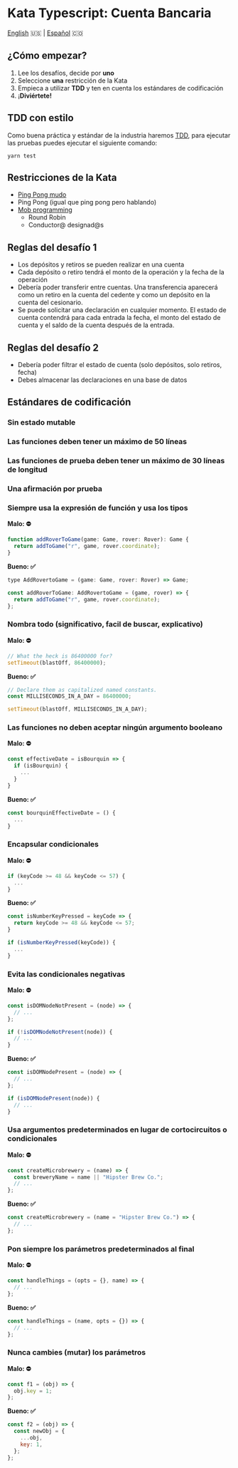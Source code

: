 # Kata Typescript: Cuenta Bancaria

[English](README.md) 🇺🇸 | [Español](README.es.md) 🇨🇴

## ¿Cómo empezar?

1. Lee los desafíos, decide por **uno**
2. Seleccione **una** restricción de la Kata
3. Empieca a utilizar **TDD** y ten en cuenta los estándares de codificación
4. ¡**Diviértete!**

## TDD con estilo

Como buena práctica y estándar de la industria haremos [TDD](https://en.wikipedia.org/wiki/Test-driven_development), para ejecutar las pruebas puedes ejecutar el siguiente comando:

```shell
yarn test
```

## Restricciones de la Kata

- [Ping Pong mudo](https://kata-log.rocks/mute-ping-pong)
- Ping Pong (igual que ping pong pero hablando)
- [Mob programming](https://kata-log.rocks/mob-programming)
  - Round Robin
  - Conductor@ designad@s

## Reglas del desafío 1

- Los depósitos y retiros se pueden realizar en una cuenta
- Cada depósito o retiro tendrá el monto de la operación y la fecha de la operación
- Debería poder transferir entre cuentas. Una transferencia aparecerá como un retiro en la cuenta del cedente y como un depósito en la cuenta del cesionario.
- Se puede solicitar una declaración en cualquier momento. El estado de cuenta contendrá para cada entrada la fecha, el monto del estado de cuenta y el saldo de la cuenta después de la entrada.

## Reglas del desafío 2

- Debería poder filtrar el estado de cuenta (solo depósitos, solo retiros, fecha)
- Debes almacenar las declaraciones en una base de datos

## Estándares de codificación

### Sin estado mutable

### Las funciones deben tener un máximo de 50 líneas

### Las funciones de prueba deben tener un máximo de 30 líneas de longitud

### Una afirmación por prueba

### Siempre usa la expresión de función y usa los tipos

**Malo: ⛔️**

```javascript
function addRoverToGame(game: Game, rover: Rover): Game {
  return addToGame("r", game, rover.coordinate);
}
```

**Bueno: ✅**

```javascript
type AddRovertoGame = (game: Game, rover: Rover) => Game;

const addRoverToGame: AddRovertoGame = (game, rover) => {
  return addToGame("r", game, rover.coordinate);
};
```

### Nombra todo (significativo, facil de buscar, explicativo)

**Malo: ⛔️**

```javascript
// What the heck is 86400000 for?
setTimeout(blastOff, 86400000);
```

**Bueno: ✅**

```javascript
// Declare them as capitalized named constants.
const MILLISECONDS_IN_A_DAY = 86400000;

setTimeout(blastOff, MILLISECONDS_IN_A_DAY);
```

### Las funciones no deben aceptar ningún argumento booleano

**Malo: ⛔️**

```javascript
const effectiveDate = isBourquin => {
  if (isBourquin) {
    ...
  }
}
```

**Bueno: ✅**

```javascript
const bourquinEffectiveDate = () {
  ...
}
```

### Encapsular condicionales

**Malo: ⛔️**

```javascript
if (keyCode >= 48 && keyCode <= 57) {
  ...
}
```

**Bueno: ✅**

```javascript
const isNumberKeyPressed = keyCode => {
  return keyCode >= 48 && keyCode <= 57;
}

if (isNumberKeyPressed(keyCode)) {
  ...
}
```

### Evita las condicionales negativas

**Malo: ⛔️**

```javascript
const isDOMNodeNotPresent = (node) => {
  // ...
};

if (!isDOMNodeNotPresent(node)) {
  // ...
}
```

**Bueno: ✅**

```javascript
const isDOMNodePresent = (node) => {
  // ...
};

if (isDOMNodePresent(node)) {
  // ...
}
```

### Usa argumentos predeterminados en lugar de cortocircuitos o condicionales

**Malo: ⛔️**

```javascript
const createMicrobrewery = (name) => {
  const breweryName = name || "Hipster Brew Co.";
  // ...
};
```

**Bueno: ✅**

```javascript
const createMicrobrewery = (name = "Hipster Brew Co.") => {
  // ...
};
```

### Pon siempre los parámetros predeterminados al final

**Malo: ⛔️**

```javascript
const handleThings = (opts = {}, name) => {
  // ...
};
```

**Bueno: ✅**

```javascript
const handleThings = (name, opts = {}) => {
  // ...
};
```

### Nunca cambies (mutar) los parámetros

**Malo: ⛔️**

```javascript
const f1 = (obj) => {
  obj.key = 1;
};
```

**Bueno: ✅**

```javascript
const f2 = (obj) => {
  const newObj = {
    ...obj,
    key: 1,
  };
};
```
